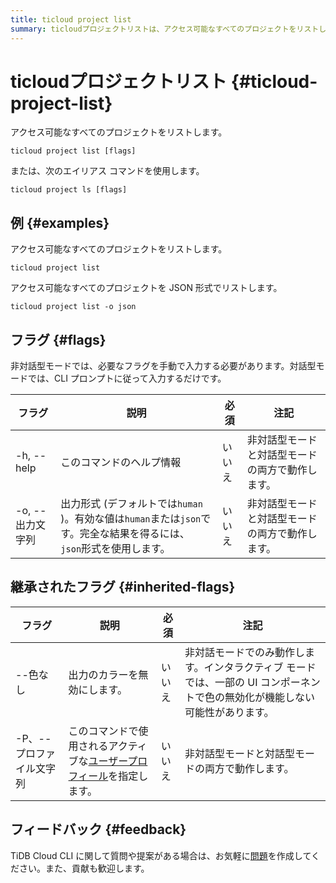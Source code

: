 ```yaml
---
title: ticloud project list
summary: ticloudプロジェクトリストは、アクセス可能なすべてのプロジェクトをリストします。コマンドはticloud project listまたはticloud project lsを使用します。フラグには-hと-oがあり、-oフラグはhumanまたはjsonの値を取ります。また、継承されたフラグには--色なしと-Pがあります。質問や提案がある場合は、TiDB Cloud CLIの問題を作成してください。
---
```


# ticloudプロジェクトリスト {#ticloud-project-list}

アクセス可能なすべてのプロジェクトをリストします。

```shell
ticloud project list [flags]
```

または、次のエイリアス コマンドを使用します。

```shell
ticloud project ls [flags]
```

## 例 {#examples}

アクセス可能なすべてのプロジェクトをリストします。

```shell
ticloud project list
```

アクセス可能なすべてのプロジェクトを JSON 形式でリストします。

```shell
ticloud project list -o json
```

## フラグ {#flags}

非対話型モードでは、必要なフラグを手動で入力する必要があります。対話型モードでは、CLI プロンプトに従って入力するだけです。

| フラグ         | 説明                                                                         | 必須  | 注記                       |
| ----------- | -------------------------------------------------------------------------- | --- | ------------------------ |
| -h, --help  | このコマンドのヘルプ情報                                                               | いいえ | 非対話型モードと対話型モードの両方で動作します。 |
| -o, --出力文字列 | 出力形式 (デフォルトでは`human` )。有効な値は`human`または`json`です。完全な結果を得るには、 `json`形式を使用します。 | いいえ | 非対話型モードと対話型モードの両方で動作します。 |

## 継承されたフラグ {#inherited-flags}

| フラグ            | 説明                                                                               | 必須  | 注記                                                                |
| -------------- | -------------------------------------------------------------------------------- | --- | ----------------------------------------------------------------- |
| --色なし          | 出力のカラーを無効にします。                                                                   | いいえ | 非対話モードでのみ動作します。インタラクティブ モードでは、一部の UI コンポーネントで色の無効化が機能しない可能性があります。 |
| -P、--プロファイル文字列 | このコマンドで使用されるアクティブな[ユーザープロフィール](/tidb-cloud/cli-reference.md#user-profile)を指定します。 | いいえ | 非対話型モードと対話型モードの両方で動作します。                                          |

## フィードバック {#feedback}

TiDB Cloud CLI に関して質問や提案がある場合は、お気軽に[問題](https://github.com/tidbcloud/tidbcloud-cli/issues/new/choose)を作成してください。また、貢献も歓迎します。
